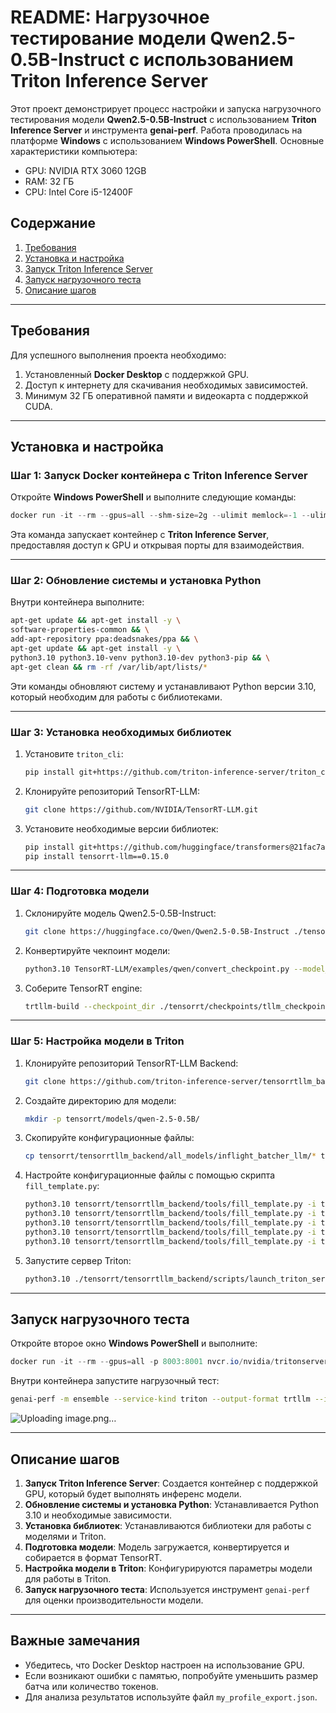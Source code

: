 # README: Нагрузочное тестирование модели Qwen2.5-0.5B-Instruct с использованием Triton Inference Server

Этот проект демонстрирует процесс настройки и запуска нагрузочного тестирования модели **Qwen2.5-0.5B-Instruct** с использованием **Triton Inference Server** и инструмента **genai-perf**. Работа проводилась на платформе **Windows** с использованием **Windows PowerShell**. Основные характеристики компьютера:

- GPU: NVIDIA RTX 3060 12GB
- RAM: 32 ГБ
- CPU: Intel Core i5-12400F

## Содержание

1. [Требования](#требования)
2. [Установка и настройка](#установка-и-настройка)
3. [Запуск Triton Inference Server](#запуск-triton-inference-server)
4. [Запуск нагрузочного теста](#запуск-нагрузочного-теста)
5. [Описание шагов](#описание-шагов)

---

## Требования

Для успешного выполнения проекта необходимо:

1. Установленный **Docker Desktop** с поддержкой GPU.
2. Доступ к интернету для скачивания необходимых зависимостей.
3. Минимум 32 ГБ оперативной памяти и видеокарта с поддержкой CUDA.

---

## Установка и настройка

### Шаг 1: Запуск Docker контейнера с Triton Inference Server

Откройте **Windows PowerShell** и выполните следующие команды:

```powershell
docker run -it --rm --gpus=all --shm-size=2g --ulimit memlock=-1 --ulimit stack=67108864 -p 8000:8000 -p 8001:8001 -p 8002:8002 nvcr.io/nvidia/tritonserver:24.11-trtllm-python-py3
```

Эта команда запускает контейнер с **Triton Inference Server**, предоставляя доступ к GPU и открывая порты для взаимодействия.

---

### Шаг 2: Обновление системы и установка Python

Внутри контейнера выполните:

```bash
apt-get update && apt-get install -y \
software-properties-common && \
add-apt-repository ppa:deadsnakes/ppa && \
apt-get update && apt-get install -y \
python3.10 python3.10-venv python3.10-dev python3-pip && \
apt-get clean && rm -rf /var/lib/apt/lists/*
```

Эти команды обновляют систему и устанавливают Python версии 3.10, который необходим для работы с библиотеками.

---

### Шаг 3: Установка необходимых библиотек

1. Установите `triton_cli`:
   ```bash
   pip install git+https://github.com/triton-inference-server/triton_cli.git@0.0.11
   ```

2. Клонируйте репозиторий TensorRT-LLM:
   ```bash
   git clone https://github.com/NVIDIA/TensorRT-LLM.git
   ```

3. Установите необходимые версии библиотек:
   ```bash
   pip install git+https://github.com/huggingface/transformers@21fac7abba2a37fae86106f87fcf9974fd1e3830
   pip install tensorrt-llm==0.15.0
   ```

---

### Шаг 4: Подготовка модели

1. Склонируйте модель Qwen2.5-0.5B-Instruct:
   ```bash
   git clone https://huggingface.co/Qwen/Qwen2.5-0.5B-Instruct ./tensorrt/tmp/Qwen2.5/0.5B-Instruct
   ```

2. Конвертируйте чекпоинт модели:
   ```bash
   python3.10 TensorRT-LLM/examples/qwen/convert_checkpoint.py --model_dir ./tensorrt/tmp/Qwen0.5/1.5B-Instruct --output_dir ./tensorrt/checkpoints/tllm_checkpoint_1gpu_fp16 --dtype float16
   ```

3. Соберите TensorRT engine:
   ```bash
   trtllm-build --checkpoint_dir ./tensorrt/checkpoints/tllm_checkpoint_1gpu_fp16 --output_dir ./tensorrt/engines/Qwen2.5/0.5B-Instruct/trt_engines/fp16/1-gpu --gpt_attention_plugin float16 --gemm_plugin float16
   ```

---

### Шаг 5: Настройка модели в Triton

1. Клонируйте репозиторий TensorRT-LLM Backend:
   ```bash
   git clone https://github.com/triton-inference-server/tensorrtllm_backend.git --branch v0.12.0 ./tensorrt/tensorrtllm_backend
   ```

2. Создайте директорию для модели:
   ```bash
   mkdir -p tensorrt/models/qwen-2.5-0.5B/
   ```

3. Скопируйте конфигурационные файлы:
   ```bash
   cp tensorrt/tensorrtllm_backend/all_models/inflight_batcher_llm/* tensorrt/models/qwen-2.5-0.5B/ -r
   ```

4. Настройте конфигурационные файлы с помощью скрипта `fill_template.py`:
   ```bash
   python3.10 tensorrt/tensorrtllm_backend/tools/fill_template.py -i tensorrt/models/qwen-2.5-0.5B/preprocessing/config.pbtxt tokenizer_dir:tensorrt/tmp/Qwen2.5/0.5B-Instruct/,tokenizer_type:llama,triton_max_batch_size:2048,preprocessing_instance_count:4,stream:True
   python3.10 tensorrt/tensorrtllm_backend/tools/fill_template.py -i tensorrt/models/qwen-2.5-0.5B/postprocessing/config.pbtxt tokenizer_dir:tensorrt/tmp/Qwen2.5/0.5B-Instruct/,tokenizer_type:llama,triton_max_batch_size:2048,postprocessing_instance_count:4,stream:True
   python3.10 tensorrt/tensorrtllm_backend/tools/fill_template.py -i tensorrt/models/qwen-2.5-0.5B/tensorrt_llm_bls/config.pbtxt triton_max_batch_size:2048,decoupled_mode:True,bls_instance_count:4,accumulate_tokens:True,stream:True
   python3.10 tensorrt/tensorrtllm_backend/tools/fill_template.py -i tensorrt/models/qwen-2.5-0.5B/ensemble/config.pbtxt triton_max_batch_size:2048,stream:True
   python3.10 tensorrt/tensorrtllm_backend/tools/fill_template.py -i tensorrt/models/qwen-2.5-0.5B/tensorrt_llm/config.pbtxt triton_max_batch_size:2048,decoupled_mode:True,max_beam_width:1,engine_dir:tensorrt/engines/Qwen2.5/0.5B-Instruct/trt_engines/fp16/1-gpu/,max_tokens_in_paged_kv_cache:40960,max_attention_window_size:40960,kv_cache_free_gpu_mem_fraction:0.9,exclude_input_in_output:True,enable_kv_cache_reuse:False,batching_strategy:inflight_batching,max_queue_delay_microseconds:300,triton_backend:tensorrtllm,encoder_engine_dir:,decoding_mode:gpt,stream:True,streaming:True,batch_scheduler_policy:max_utilization
   ```

5. Запустите сервер Triton:
   ```bash
   python3.10 ./tensorrt/tensorrtllm_backend/scripts/launch_triton_server.py --model_repo=tensorrt/models/qwen-2.5-0.5B
   ```

---

## Запуск нагрузочного теста

Откройте второе окно **Windows PowerShell** и выполните:

```powershell
docker run -it --rm --gpus=all -p 8003:8001 nvcr.io/nvidia/tritonserver:24.03-py3-sdk
```

Внутри контейнера запустите нагрузочный тест:

```bash
genai-perf -m ensemble --service-kind triton --output-format trtllm --input-type synthetic --num-of-output-prompts 100 --random-seed 123 --input-tokens-mean 2500 --input-tokens-stddev 250 --streaming --expected-output-tokens 150 --concurrency 1 --measurement-interval 7200 --profile-export-file my_profile_export.json --url host.docker.internal:8001
```

![Uploading image.png…]()

---

## Описание шагов

1. **Запуск Triton Inference Server**: Создается контейнер с поддержкой GPU, который будет выполнять инференс модели.
2. **Обновление системы и установка Python**: Устанавливается Python 3.10 и необходимые зависимости.
3. **Установка библиотек**: Устанавливаются библиотеки для работы с моделями и Triton.
4. **Подготовка модели**: Модель загружается, конвертируется и собирается в формат TensorRT.
5. **Настройка модели в Triton**: Конфигурируются параметры модели для работы в Triton.
6. **Запуск нагрузочного теста**: Используется инструмент `genai-perf` для оценки производительности модели.

---

## Важные замечания

- Убедитесь, что Docker Desktop настроен на использование GPU.
- Если возникают ошибки с памятью, попробуйте уменьшить размер батча или количество токенов.
- Для анализа результатов используйте файл `my_profile_export.json`.
